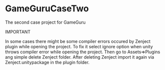 # GameGuruCaseTwo
The second case project for GameGuru

IMPORTANT

In some cases there might be some compiler errors occured by Zenject plugin while opening the project.
To fix it select ignore option when unity throws compiler error while opening the project.
Then go to Assets=>Plugins ang simple delete Zenject folder.
After deleting Zenject import it again via Zenject.unitypackage in the plugin folder.
